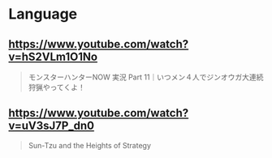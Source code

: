 # Language

## https://www.youtube.com/watch?v=hS2VLm1O1No

> モンスターハンターNOW 実況 Part 11｜いつメン４人でジンオウガ大連続狩猟やってくよ！

## https://www.youtube.com/watch?v=uV3sJ7P_dn0

> Sun-Tzu and the Heights of Strategy 
